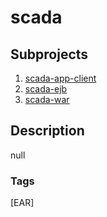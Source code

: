 # scada

## Subprojects 
1. [scada-app-client](https://github.com/shroysha/scada-app-client)
1. [scada-ejb](https://github.com/shroysha/scada-ejb)
1. [scada-war](https://github.com/shroysha/scada-war)

## Description
null

### Tags
[EAR]
